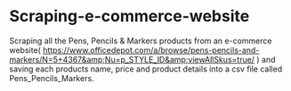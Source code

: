 # Scraping-e-commerce-website
Scraping all the Pens, Pencils &amp; Markers products from an e-commerce website( https://www.officedepot.com/a/browse/pens-pencils-and-markers/N=5+4367&amp;Nu=p_STYLE_ID&amp;viewAllSkus=true/ ) and saving each products name, price and product details into a csv file called Pens_Pencils_Markers.
